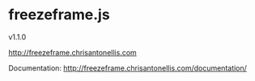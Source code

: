 freezeframe.js
==============
v1.1.0

http://freezeframe.chrisantonellis.com

Documentation: http://freezeframe.chrisantonellis.com/documentation/